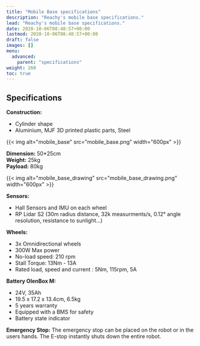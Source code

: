 ```yaml
---
title: "Mobile Base specifications"
description: "Reachy's mobile base specifications."
lead: "Reachy's mobile base specifications."
date: 2020-10-06T08:48:57+00:00
lastmod: 2020-10-06T08:48:57+00:00
draft: false
images: []
menu:
  advanced:
    parent: "specifications"
weight: 260
toc: true
---
```


## Specifications

**Construction:** 
- Cylinder shape 
- Aluminium, MJF 3D printed plastic parts, Steel  

{{< img alt="mobile_base" src="mobile_base.png" width="600px" >}}

**Dimension:** 50*25cm  
**Weight:** 25kg  
**Payload:** 80kg  

{{< img alt="mobile_base_drawing" src="mobile_base_drawing.png" width="600px" >}}

**Sensors:** 
- Hall Sensors and IMU on each wheel
- RP Lidar S2 (30m radius distance, 32k measurments/s, 0.12° angle resolution, resistance to sunlight…)

**Wheels:** 
- 3x Omnidirectional wheels
- 300W Max power
- No-load speed: 210 rpm
- Stall Torque: 13Nm - 13A
- Rated load, speed and current : 5Nm, 115rpm, 5A

**Battery OlenBox M:**
- 24V, 35Ah
- 19.5 x 17.2 x 13.4cm, 6.5kg
- 5 years warranty
- Equipped with a BMS for safety
- Battery state indicator

**Emergency Stop:** The emergency stop can be placed on the robot or in the users hands.
The E-stop instantly shuts down the entire robot.

